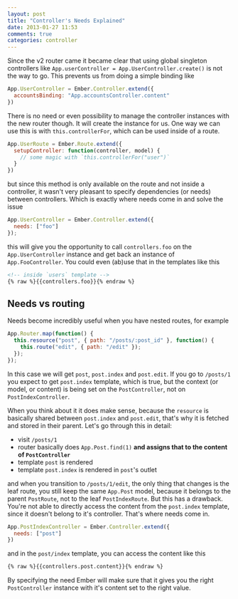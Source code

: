 ```yaml
---
layout: post
title: "Controller's Needs Explained"
date: 2013-01-27 11:53
comments: true
categories: controller
---
```


Since the v2 router came it became clear that using global singleton controllers like `App.userController = App.UserController.create()` is not the way to go. This prevents us from doing a simple binding like

```javascript
App.UserController = Ember.Controller.extend({
  accountsBinding: "App.accountsController.content"
})
```

There is no need or even possibility to manage the controller instances with the new router though. It will create the instance for us. One way we can use this is with `this.controllerFor`, which can be used inside of a route.

```javascript
App.UserRoute = Ember.Route.extend({
  setupController: function(controller, model) {
    // some magic with `this.controllerFor("user")`
  }
})
```

but since this method is only available on the route and not inside a controller, it wasn't very pleasant to specify dependencies (or needs) between controllers. Which is exactly where needs come in and solve the issue

```javascript
App.UserController = Ember.Controller.extend({
  needs: ["foo"]
});
```

this will give you the opportunity to call `controllers.foo` on the `App.UserController` instance and get back an instance of `App.FooController`. You could even (ab)use that in the templates like this

```html
<!-- inside `users` template -->
{% raw %}{{controllers.foo}}{% endraw %}
```

## Needs vs routing

Needs become incredibly useful when you have nested routes, for example

```javascript
App.Router.map(function() {
  this.resource("post", { path: "/posts/:post_id" }, function() {
    this.route("edit", { path: "/edit" });
  });
});
```

In this case we will get `post`, `post.index` and `post.edit`. If you go to `/posts/1` you expect to get `post.index` template, which is true, but the context (or model, or content) is being set on the `PostController`, not on `PostIndexController`.

When you think about it it does make sense, because the `resource` is basically shared between `post.index` and `post.edit`, that's why it is fetched and stored in their parent. Let's go through this in detail:

- visit `/posts/1`
- router basically does `App.Post.find(1)` **and assigns that to the content of `PostController`**
- template `post` is rendered
- template `post.index` is rendered in `post`'s outlet

and when you transition to `/posts/1/edit`, the only thing that changes is the leaf route, you still keep the same `App.Post` model, because it belongs to the parent `PostRoute`, not to the leaf `PostIndexRoute`. But this has a drawback. You're not able to directly access the content from the `post.index` template, since it doesn't belong to it's controller. That's where needs come in.

```javascript
App.PostIndexController = Ember.Controller.extend({
  needs: ["post"]
})
```

and in the `post/index` template, you can access the content like this

```html
{% raw %}{{controllers.post.content}}{% endraw %}
```

By specifying the need Ember will make sure that it gives you the right `PostController` instance with it's content set to the right value.
